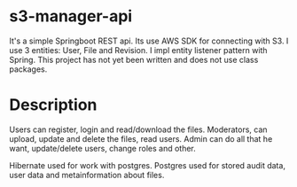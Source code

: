 # s3-manager-api
It's a simple Springboot REST api. Its use AWS SDK for connecting with S3.
I use 3 entities: User, File and Revision. I impl entity listener pattern with Spring.
This project has not yet been written and does not use class packages.

# Description 
Users can register, login and read/download the files.
Moderators, can upload, update and delete the files, read users. 
Admin can do all that he want, update/delete users, change roles and other. 

Hibernate used for work with postgres. 
Postgres used for stored audit data, user data and metainformation about files.<br>
